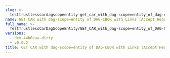 ```yaml
---
slug: >-
  testtrustlesscardagscopeentity-get_car_with_dag-scope=entity_of_dag-cbor_with_links_(accept_header)
name: GET CAR with dag-scope=entity of DAG-CBOR with Links (Accept Header)
full_name: >-
  TestTrustlessCarDagScopeEntity/GET_CAR_with_dag-scope=entity_of_DAG-CBOR_with_Links_(Accept_Header)
versions:
  - dev-44b0eaa-dirty
  - v0.0.2
title: GET CAR with dag-scope=entity of DAG-CBOR with Links (Accept Header)
---
```


